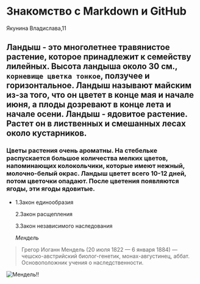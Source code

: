 # Знакомство с Markdown и GitHub
Якунина Владислава,11
## Ландыш - это многолетнее травянистое растение, которое принадлежит к семейству лилейных. Высота ландыша около 30 см., `корневище цветка тонкое`, ползучее и горизонтальное. Ландыш называют майским из-за того, что он цветет в конце мая и начале июня, а плоды дозревают в конце лета и начале осени. Ландыш - ядовитое растение. Растет он в лиственных и смешанных лесах около кустарников.

### Цветы растения очень ароматны. На стебельке распускается большое количества мелких цветов, напоминающих колокольчики, которые имеют нежный, молочно-белый окрас. Ландыш цветет всего 10-12 дней, потом цветочки опадают. После цветения появляются ягоды, эти ягоды ядовитые.
* 1.Закон единообразия

  2.Закон расщепления 

  3.Закон независимого наследования

  _Мендель_ 

 >Грегор Иоганн Мендель (20 июля 1822 — 6 января 1884) — чешско-австрийский биолог-генетик, монах-августинец, аббат. Основоположник учения о наследственности.

 ![Мендель!!](https://vraki.net/sites/default/files/test/1_372.jpg)


